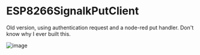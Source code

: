 # ESP8266SignalkPutClient
Old version, using authentication request and a node-red put handler. Don't know why I ever built this. 

![image](https://github.com/marcobergman/ESP8266SignalkClient/assets/17980560/c292d2a7-0244-4f6c-8b18-4f46c97d4f55)
